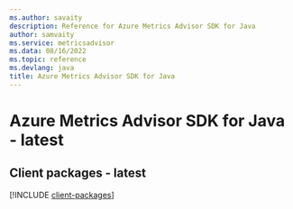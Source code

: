 ```yaml
---
ms.author: savaity
description: Reference for Azure Metrics Advisor SDK for Java
author: samvaity
ms.service: metricsadvisor
ms.data: 08/16/2022
ms.topic: reference
ms.devlang: java
title: Azure Metrics Advisor SDK for Java
---
```

# Azure Metrics Advisor SDK for Java - latest

## Client packages - latest
[!INCLUDE [client-packages](metrics-advisor-client-index.md)]